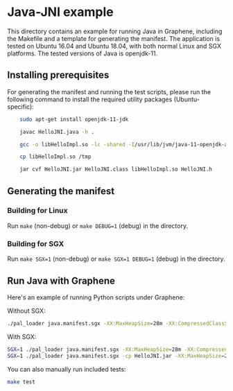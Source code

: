 # Java-JNI example

This directory contains an example for running Java in Graphene, including
the Makefile and a template for generating the manifest. The application is
tested on Ubuntu 16.04 and Ubuntu 18.04, with both normal Linux and SGX
platforms. The tested versions of Java is openjdk-11.

## Installing prerequisites

For generating the manifest and running the test scripts, please run the following
command to install the required utility packages (Ubuntu-specific):

```bash
    sudo apt-get install openjdk-11-jdk
```

```bash
    javac HelloJNI.java -h .
```

```bash
    gcc -o libHelloImpl.so -lc -shared -I/usr/lib/jvm/java-11-openjdk-amd64/include -I/usr/lib/jvm/java-11-openjdk-amd64/include/linux HelloJNI.c
```

```bash
    cp libHelloImpl.so /tmp
```

```bash
    jar cvf HelloJNI.jar HelloJNI.class libHelloImpl.so HelloJNI.h
```

## Generating the manifest

### Building for Linux

Run `make` (non-debug) or `make DEBUG=1` (debug) in the directory.

### Building for SGX

Run `make SGX=1` (non-debug) or `make SGX=1 DEBUG=1` (debug) in the directory.

## Run Java with Graphene

Here's an example of running Python scripts under Graphene:

Without SGX:

```bash
./pal_loader java.manifest.sgx -XX:MaxHeapSize=28m -XX:CompressedClassSpaceSize=22m Java 2
```

With SGX:

```bash
SGX=1 ./pal_loader java.manifest.sgx -XX:MaxHeapSize=28m -XX:CompressedClassSpaceSize=22m Java 2
SGX=1 ./pal_loader java.manifest.sgx -cp HelloJNI.jar -XX:MaxHeapSize=28m -XX:CompressedClassSpaceSize=22m Java 2
```

You can also manually run included tests:

```bash
make test
```
